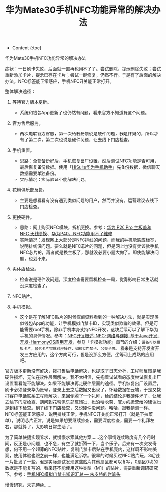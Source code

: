 ﻿---
layout:		post
category:	"android"
title:		"华为Mate30手机NFC功能异常的解决办法"

tags:		[android]
---
- Content
{:toc}


华为Mate30手机NFC功能异常的解决办法



症状：一日刷卡失败，后面就一直再也用不了了。尝试删除，提示删除失败；尝试重新添加卡片，提示已存在卡片；尝试一键修复，仍然不行。于是有了后面的解决办法。NFC标签能正常感应，手机NFC开关能正常打开。



整体解决途径：

1. 等待官方版本更新。
   - 系统和钱包App更新了也仍然有问题，看来官方不知道有这个问题。

2. 官方售后服务。
   - 两次电联官方客服，第一次给我反馈说是硬件问题，我是怀疑的，所以才有了第二次，第二次也说是硬件问题，让去线下门店检查。

3. 手机重置。
   - 思路：全部备份好后，手机恢复出厂设置，然后测试NFC功能是否可用，最后恢复备份数据。使用「[HiSuite华为手机助手](https://www.huawei.com/hisuite)」先备份数据，微信聊天数据需要单独备份。
   - 实际情况：实际验证不能解决问题。

4. 花粉俱乐部反馈。
   - 主要是想看看有没有遇到类似问题的用户，然而并没有。运营建议去线下门店检查。

5. 更换硬件。
   - 思路：网上购买NFC模块，拆机更换。参考：[华为 P20 Pro 主板盖和 NFC 天线更换](https://zh.ifixit.com/Guide/%E5%8D%8E%E4%B8%BA+P20+Pro+%E4%B8%BB%E6%9D%BF%E7%9B%96%E5%92%8C+NFC+%E5%A4%A9%E7%BA%BF%E6%9B%B4%E6%8D%A2/123277)、[华为P40，NFC功能用不了维修](https://www.douyin.com/zhuanti/7245088221573695503)
   - 实际情况：发现网上大部分是NFC排线的问题，而我的手机能感应标签，说明排线没问题。要么就是NFC芯片的问题，但是网上也没有卖该款手机NFC芯片的，再者就是换主板了，那就没必要小题大做了。即使能解决问题，也划不来。

6. 实体店检查。
   - 检查说是硬件没问题，深度检查需要留机检查一周，觉得影响日常生活就没深度检查了。

7. NFC贴片。
8. 手机模拟。
   - 这个是在了解NFC贴片的时候查阅资料看到的一种解决方法，就是实现类似钱包App的功能，让手机模拟门禁卡ID，实现类似欺骗的效果。但是可能需要root手机，除非手机本身支持NFC开发，这块后续可以了解下华为手机的具体情况。参考：[NFC开发概述-NFC-网络与连接-基于Java开发-开发-HarmonyOS应用开发](https://developer.harmonyos.com/cn/docs/documentation/doc-guides/connectivity-nfc-overview-0000000000030030)，参见「卡模拟功能」章节的介绍：`设备可以模拟卡片，替代卡片完成对应操作，如模拟门禁卡、公交卡等。` 看来是支持开发者开发三方应用的，这个方向可行，但是没那么方便，坐等网上成熟的应用吧。




官方版本更新没有解决，拨打售后电话解决，也提取了日志分析，工程师反馈是我硬件损坏，无法在软件层面解决。我不太相信，先抱着试试看的态度尝试恢复出厂设置看看能不能解决。如果不能解决再走硬件层面的途径。手机恢复出厂设置后，刷卡必须登录华为账号，登录上去之后数据又出现了。怀疑数据在云端，于是又拨打客户电话联系工程师解决，来回倒腾了一个礼拜，给的结论是我硬件坏了，让我去线下门店检查。期间到花粉俱乐部反馈过，也没啥收获，官方的运营给的建议也是到线下检查。到了线下门店检查，又说硬件没问题。哈哈，跟我猜测一样。 NFC标签能正常感应，说明排线正常。手机NFC开关能正常打开（就是下拉菜单），说明芯片正常。说是如果想要继续排查，需要深度检查，需要一个礼拜左右，那就算了，太影响日常生活了。

为了简单快捷实现诉求，就慢慢求索其他方案……这个事情连续跨度有几个月时间，反正是小问题，也不急，有空了就折腾一下，当个乐子。后来有一次突发奇想，何不用一个超薄的NFC贴片，复制门禁卡后贴在手机壳内，这样既不影响美观，使用体验也跟之前一样，也能满足诉求。很早的时候买过NFC贴片玩，3毛钱一片批发了一些，但是实际测试发现这些贴片其他扇区都可以复写，0扇区0块的数据是不能复写的。看来还不能使用这种类型（M1）的贴片，需要重新调研研究下。参考：[手机NFC模拟门禁卡知识汇总 — 朱皮特的烂笔头](https://zhupite.com/sec/nfc.html) 

慢慢研究，未完待续……

